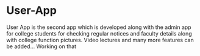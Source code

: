 # User-App
User App is the second app which is developed along with the admin app for college students for checking regular notices and faculty details along with college function pictures.
Video lectures and many more features can be added... Working on that
